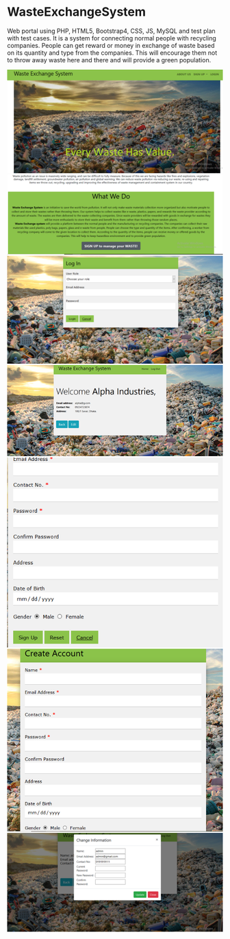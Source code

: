 # WasteExchangeSystem
Web portal using PHP, HTML5, Bootstrap4, CSS, JS, MySQL and test plan with test cases. It is a system for connecting normal people with recycling companies. People can get reward or money in exchange of waste based on its quantity and type from the companies. This will encourage them not to throw away waste here and there and will provide a green population.

![](image/1.png)
![](image/2.png)
![](image/3.png)
![](image/0.png)
![](image/4.png)
![](image/5.png)
![](image/6.png)
